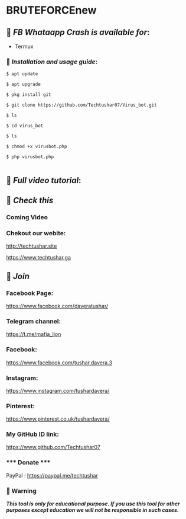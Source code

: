 # BRUTEFORCEnew



## 📌 ***FB Whataapp Crash is available for***:

* Termux

### 📌 ***Installation and usage guide***:
```
$ apt update
```
```
$ apt upgrade
```
```
$ pkg install git
```
```
$ git clone https://github.com/Techtushar07/Virus_bot.git
```
```
$ ls
```
```
$ cd virus_bot
```
```
$ ls
```
```
$ chmod +x virusbot.php
```
```
$ php virusbot.php
```
```
```

## 📌 ***Full video tutorial***:

## 🔗 ***Check this***

### Coming Video 

### Chekout our webite:
http://techtushar.site

https://www.techtushar.ga


## 👥 ***Join***

### Facebook Page: 
https://www.facebook.com/daveratushar/

### Telegram channel:
https://t.me/mafia_lion

### Facebook:
https://www.facebook.com/tushar.davera.3

### Instagram: 
https://www.instagram.com/tushardavera/

### Pinterest:
https://www.pinterest.co.uk/tushardavera/

### My GitHub ID link:
https://www.github.com/Techtushar07

### *** Donate ***
PayPal : https://paypal.me/techtushar

### 📢 Warning

***This tool is only for educational purpose. If you use this tool for other purposes except education we will not be responsible in such cases.***
